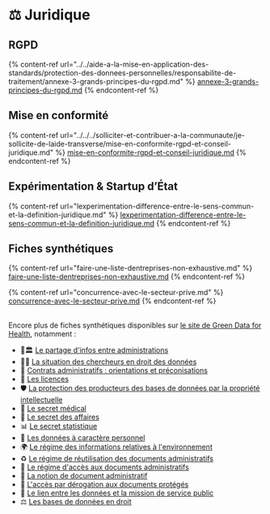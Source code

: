# ⚖️ Juridique

## RGPD

{% content-ref url="../../aide-a-la-mise-en-application-des-standards/protection-des-donnees-personnelles/responsabilite-de-traitement/annexe-3-grands-principes-du-rgpd.md" %}
[annexe-3-grands-principes-du-rgpd.md](../../aide-a-la-mise-en-application-des-standards/protection-des-donnees-personnelles/responsabilite-de-traitement/annexe-3-grands-principes-du-rgpd.md)
{% endcontent-ref %}

## Mise en conformité

{% content-ref url="../../../solliciter-et-contribuer-a-la-communaute/je-sollicite-de-laide-transverse/mise-en-conformite-rgpd-et-conseil-juridique.md" %}
[mise-en-conformite-rgpd-et-conseil-juridique.md](../../../solliciter-et-contribuer-a-la-communaute/je-sollicite-de-laide-transverse/mise-en-conformite-rgpd-et-conseil-juridique.md)
{% endcontent-ref %}

## Expérimentation & Startup d’État

{% content-ref url="lexperimentation-difference-entre-le-sens-commun-et-la-definition-juridique.md" %}
[lexperimentation-difference-entre-le-sens-commun-et-la-definition-juridique.md](lexperimentation-difference-entre-le-sens-commun-et-la-definition-juridique.md)
{% endcontent-ref %}

## Fiches synthétiques

{% content-ref url="faire-une-liste-dentreprises-non-exhaustive.md" %}
[faire-une-liste-dentreprises-non-exhaustive.md](faire-une-liste-dentreprises-non-exhaustive.md)
{% endcontent-ref %}

{% content-ref url="concurrence-avec-le-secteur-prive.md" %}
[concurrence-avec-le-secteur-prive.md](concurrence-avec-le-secteur-prive.md)
{% endcontent-ref %}

\
Encore plus de fiches synthétiques disponibles sur [le site de Green Data for Health](https://gd4h.ecologie.gouv.fr/juridique), notamment :

* 🔄🏛 [Le partage d'infos entre administrations](https://gd4h-prod.s3.fr-par.scw.cloud/gd4h-prod/api_gd4h/files/20_Fiche_20_Le_partage_dinformations_entre_administrations_DESIGN.pdf)
* 👩‍🔬 [La situation des chercheurs en droit des données](https://gd4h-prod.s3.fr-par.scw.cloud/gd4h-prod/api_gd4h/files/Fiche_19_La_situation_des_chercheurs_en_droit_des_donn%C3%A9es.pdf)
* 🧭 [Contrats administratifs : orientations et préconisations](https://gd4h-prod.s3.fr-par.scw.cloud/gd4h-prod/api_gd4h/files/Fiche_18_Contrats_administratifs_orientations_et_pr%C3%A9conisations.pdf)
* 📜 [Les licences](https://gd4h-prod.s3.fr-par.scw.cloud/gd4h-prod/api_gd4h/files/17_Fiche_17_Les_licences_DESIGN.pdf)
* 🛡️ [La protection des producteurs des bases de données par la propriété intellectuelle](https://gd4h-prod.s3.fr-par.scw.cloud/gd4h-prod/api_gd4h/files/Fiche_16_La_protection_des_producteurs_des_bases_de_donn%C3%A9es_par_la_propri%C3%A9t%C3%A9_inte.pdf)
* 🏥 [Le secret médical](https://gd4h-prod.s3.fr-par.scw.cloud/gd4h-prod/api_gd4h/files/Fiche_15_Le_secret_m%C3%A9dical.pdf)
* 💼 [Le secret des affaires](https://gd4h-prod.s3.fr-par.scw.cloud/gd4h-prod/api_gd4h/files/Fiche_14_Le_secret_des_affaires.pdf)
* 📊 [Le secret statistique](https://gd4h-prod.s3.fr-par.scw.cloud/gd4h-prod/api_gd4h/files/Fiche_13_Le_secret_statistique.pdf)
* 👤 [Les données à caractère personnel](https://gd4h-prod.s3.fr-par.scw.cloud/gd4h-prod/api_gd4h/files/Fiche_12_Les_donn%C3%A9es_%C3%A0_caract%C3%A8re_personnel.pdf)
* 🌍 [Le régime des informations relatives à l'environnement](https://gd4h-prod.s3.fr-par.scw.cloud/gd4h-prod/api_gd4h/files/Fiche_11_Le_r%C3%A9gime_des_informations_relatives_%C3%A0_lenvironnement.pdf)
* ♻️ [Le régime de réutilisation des documents administratifs](https://gd4h-prod.s3.fr-par.scw.cloud/gd4h-prod/api_gd4h/files/Fiche_10_Le_r%C3%A9gime_de_r%C3%A9utilisation_des_documents_administratifs.pdf)
* 📂 [Le régime d'accès aux documents administratifs](https://gd4h-prod.s3.fr-par.scw.cloud/gd4h-prod/api_gd4h/files/Fiche_9_Le_r%C3%A9gime_dacc%C3%A8s_aux_documents_administratifs.pdf)
* 🏢 [La notion de document administratif](https://gd4h-prod.s3.fr-par.scw.cloud/gd4h-prod/api_gd4h/files/Fiche_8_La_notion_de_document_administratif.pdf)
* 🔑 [L'accès par dérogation aux documents protégés](https://gd4h-prod.s3.fr-par.scw.cloud/gd4h-prod/api_gd4h/files/06_Fiche_6_Lacc%C3%A8s_par_d%C3%A9rogation_aux_documents_prot%C3%A9g%C3%A9s_DESIGN.pdf)
* 🔗 [Le lien entre les données et la mission de service public](https://gd4h-prod.s3.fr-par.scw.cloud/gd4h-prod/api_gd4h/files/Fiche_5_Le_lien_entre_les_donn%C3%A9es_et_la_mission_de_service_public.pdf)
* ⚖️ [Les bases de données en droit](https://gd4h-prod.s3.fr-par.scw.cloud/gd4h-prod/api_gd4h/files/Fiche_2_Les_bases_de_donn%C3%A9es_en_droit.pdf)
